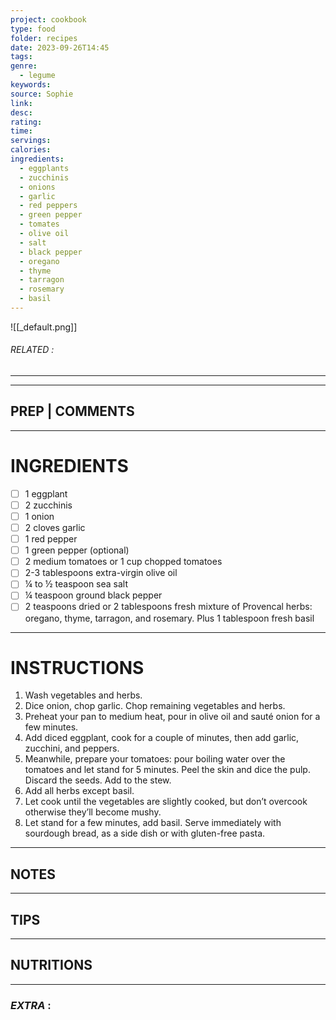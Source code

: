 ```yaml
---
project: cookbook
type: food
folder: recipes
date: 2023-09-26T14:45
tags: 
genre:
  - legume
keywords: 
source: Sophie
link: 
desc: 
rating: 
time: 
servings: 
calories: 
ingredients:
  - eggplants
  - zucchinis
  - onions
  - garlic
  - red peppers
  - green pepper
  - tomates
  - olive oil
  - salt
  - black pepper
  - oregano
  - thyme
  - tarragon
  - rosemary
  - basil
---
```


![[_default.png]]
###### *RELATED* : 
---


---
## PREP | COMMENTS



---
# INGREDIENTS

- [ ] 1 eggplant
- [ ] 2 zucchinis
- [ ] 1 onion
- [ ] 2 cloves garlic
- [ ] 1 red pepper
- [ ] 1 green pepper (optional)
- [ ] 2 medium tomatoes or 1 cup chopped tomatoes
- [ ] 2-3 tablespoons extra-virgin olive oil
- [ ] ¼ to ½ teaspoon sea salt
- [ ] ¼ teaspoon ground black pepper
- [ ] 2 teaspoons dried or 2 tablespoons fresh mixture of Provencal herbs: oregano, thyme, tarragon, and rosemary. Plus 1 tablespoon fresh basil

---
# INSTRUCTIONS

1. Wash vegetables and herbs.
2. Dice onion, chop garlic. Chop remaining vegetables and herbs.
3. Preheat your pan to medium heat, pour in olive oil and sauté onion for a few minutes.
4. Add diced eggplant, cook for a couple of minutes, then add garlic, zucchini, and peppers.
5. Meanwhile, prepare your tomatoes: pour boiling water over the tomatoes and let stand for 5 minutes. Peel the skin and dice the pulp. Discard the seeds. Add to the stew.
6. Add all herbs except basil.
7. Let cook until the vegetables are slightly cooked, but don’t overcook otherwise they’ll become mushy.
8. Let stand for a few minutes, add basil. Serve immediately with sourdough bread, as a side dish or with gluten-free pasta.

---
## NOTES



---
## TIPS



---
## NUTRITIONS



---
### *EXTRA* :



